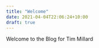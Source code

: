 ```yaml
---
title: "Welcome"
date: 2021-04-04T22:06:24+10:00
draft: true
---
```


Welcome to the Blog for Tim Millard
